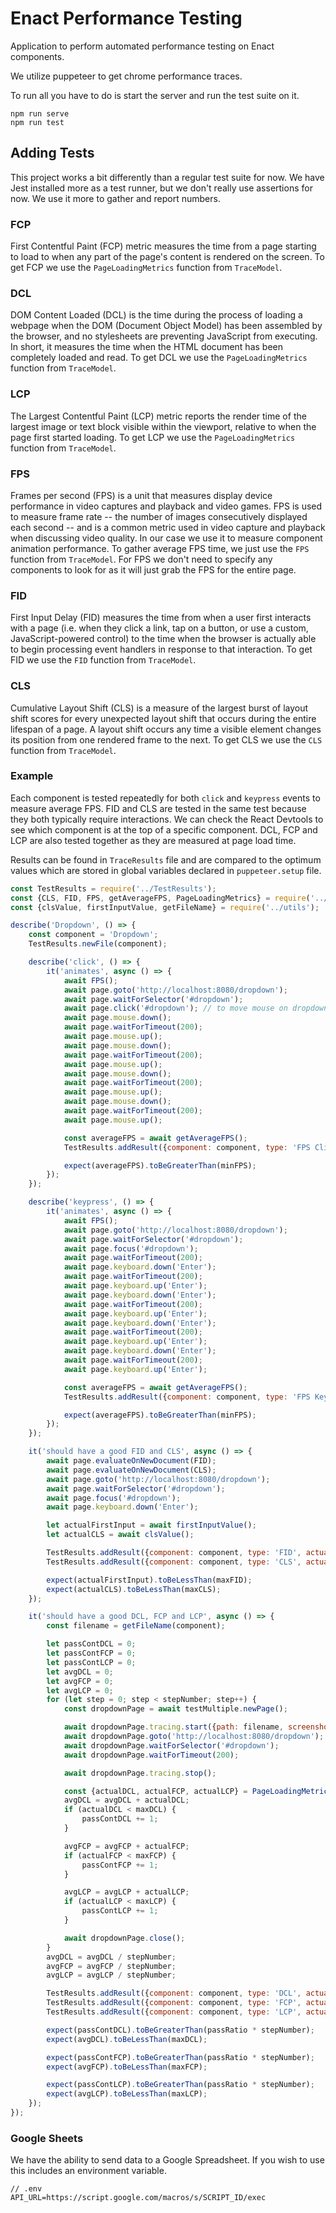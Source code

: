 # Enact Performance Testing

Application to perform automated performance testing on Enact components.

We utilize puppeteer to get chrome performance traces.


To run all you have to do is start the server and run the test suite on it.
```
npm run serve
npm run test
```

## Adding Tests

This project works a bit differently than a regular test suite for now. We have Jest installed more as a test runner, but we don't really use assertions for now. We use it more to gather and report numbers.

### FCP

First Contentful Paint (FCP) metric measures the time from a page starting to load to when any part of the page's content is rendered on the screen.
To get FCP we use the `PageLoadingMetrics` function from `TraceModel`.

### DCL

DOM Content Loaded (DCL) is the time during the process of loading a webpage when the DOM (Document Object Model) has been assembled by the browser, and no stylesheets are preventing JavaScript from executing. In short, it measures the time when the HTML document has been completely loaded and read.
To get DCL we use the `PageLoadingMetrics` function from `TraceModel`.

### LCP

The Largest Contentful Paint (LCP) metric reports the render time of the largest image or text block visible within the viewport, relative to when the page first started loading.
To get LCP we use the `PageLoadingMetrics` function from `TraceModel`.

### FPS

Frames per second (FPS) is a unit that measures display device performance in video captures and playback and video games. FPS is used to measure frame rate -- the number of images consecutively displayed each second -- and is a common metric used in video capture and playback when discussing video quality. In our case we use it to measure component animation performance.
To gather average FPS time, we just use the `FPS` function from `TraceModel`.
For FPS we don't need to specify any components to look for as it will just grab the FPS for the entire page.

### FID

First Input Delay (FID) measures the time from when a user first interacts with a page (i.e. when they click a link, tap on a button, or use a custom, JavaScript-powered control) to the time when the browser is actually able to begin processing event handlers in response to that interaction.
To get FID we use the `FID` function from `TraceModel`.

### CLS

Cumulative Layout Shift (CLS) is a measure of the largest burst of layout shift scores for every unexpected layout shift that occurs during the entire lifespan of a page.
A layout shift occurs any time a visible element changes its position from one rendered frame to the next.
To get CLS we use the `CLS` function from `TraceModel`.

### Example

Each component is tested repeatedly for both `click` and `keypress` events to measure average FPS. 
FID and CLS are tested in the same test because they both typically require interactions. We can check the React Devtools to see which component is at the top of a specific component.
DCL, FCP and LCP are also tested together as they are measured at page load time.

Results can be found in `TraceResults` file and are compared to the optimum values which are stored in global variables declared in `puppeteer.setup` file.

```javascript
const TestResults = require('../TestResults');
const {CLS, FID, FPS, getAverageFPS, PageLoadingMetrics} = require('../TraceModel');
const {clsValue, firstInputValue, getFileName} = require('../utils');

describe('Dropdown', () => {
	const component = 'Dropdown';
	TestResults.newFile(component);

	describe('click', () => {
		it('animates', async () => {
			await FPS();
			await page.goto('http://localhost:8080/dropdown');
			await page.waitForSelector('#dropdown');
			await page.click('#dropdown'); // to move mouse on dropdown
			await page.mouse.down();
			await page.waitForTimeout(200);
			await page.mouse.up();
			await page.mouse.down();
			await page.waitForTimeout(200);
			await page.mouse.up();
			await page.mouse.down();
			await page.waitForTimeout(200);
			await page.mouse.up();
			await page.mouse.down();
			await page.waitForTimeout(200);
			await page.mouse.up();

			const averageFPS = await getAverageFPS();
			TestResults.addResult({component: component, type: 'FPS Click', actualValue: Math.round((averageFPS + Number.EPSILON) * 1000) / 1000});

			expect(averageFPS).toBeGreaterThan(minFPS);
		});
	});

	describe('keypress', () => {
		it('animates', async () => {
			await FPS();
			await page.goto('http://localhost:8080/dropdown');
			await page.waitForSelector('#dropdown');
			await page.focus('#dropdown');
			await page.waitForTimeout(200);
			await page.keyboard.down('Enter');
			await page.waitForTimeout(200);
			await page.keyboard.up('Enter');
			await page.keyboard.down('Enter');
			await page.waitForTimeout(200);
			await page.keyboard.up('Enter');
			await page.keyboard.down('Enter');
			await page.waitForTimeout(200);
			await page.keyboard.up('Enter');
			await page.keyboard.down('Enter');
			await page.waitForTimeout(200);
			await page.keyboard.up('Enter');

			const averageFPS = await getAverageFPS();
			TestResults.addResult({component: component, type: 'FPS Keypress', actualValue: Math.round((averageFPS + Number.EPSILON) * 1000) / 1000});

			expect(averageFPS).toBeGreaterThan(minFPS);
		});
	});

	it('should have a good FID and CLS', async () => {
		await page.evaluateOnNewDocument(FID);
		await page.evaluateOnNewDocument(CLS);
		await page.goto('http://localhost:8080/dropdown');
		await page.waitForSelector('#dropdown');
		await page.focus('#dropdown');
		await page.keyboard.down('Enter');

		let actualFirstInput = await firstInputValue();
		let actualCLS = await clsValue();

		TestResults.addResult({component: component, type: 'FID', actualValue: Math.round((actualFirstInput + Number.EPSILON) * 1000) / 1000});
		TestResults.addResult({component: component, type: 'CLS', actualValue: Math.round((actualCLS + Number.EPSILON) * 1000) / 1000});

		expect(actualFirstInput).toBeLessThan(maxFID);
		expect(actualCLS).toBeLessThan(maxCLS);
	});

	it('should have a good DCL, FCP and LCP', async () => {
		const filename = getFileName(component);

		let passContDCL = 0;
		let passContFCP = 0;
		let passContLCP = 0;
		let avgDCL = 0;
		let avgFCP = 0;
		let avgLCP = 0;
		for (let step = 0; step < stepNumber; step++) {
			const dropdownPage = await testMultiple.newPage();

			await dropdownPage.tracing.start({path: filename, screenshots: false});
			await dropdownPage.goto('http://localhost:8080/dropdown');
			await dropdownPage.waitForSelector('#dropdown');
			await dropdownPage.waitForTimeout(200);

			await dropdownPage.tracing.stop();

			const {actualDCL, actualFCP, actualLCP} = PageLoadingMetrics(filename);
			avgDCL = avgDCL + actualDCL;
			if (actualDCL < maxDCL) {
				passContDCL += 1;
			}

			avgFCP = avgFCP + actualFCP;
			if (actualFCP < maxFCP) {
				passContFCP += 1;
			}

			avgLCP = avgLCP + actualLCP;
			if (actualLCP < maxLCP) {
				passContLCP += 1;
			}

			await dropdownPage.close();
		}
		avgDCL = avgDCL / stepNumber;
		avgFCP = avgFCP / stepNumber;
		avgLCP = avgLCP / stepNumber;

		TestResults.addResult({component: component, type: 'DCL', actualValue: Math.round((avgDCL + Number.EPSILON) * 1000) / 1000});
		TestResults.addResult({component: component, type: 'FCP', actualValue: Math.round((avgFCP + Number.EPSILON) * 1000) / 1000});
		TestResults.addResult({component: component, type: 'LCP', actualValue: Math.round((avgLCP + Number.EPSILON) * 1000) / 1000});

		expect(passContDCL).toBeGreaterThan(passRatio * stepNumber);
		expect(avgDCL).toBeLessThan(maxDCL);

		expect(passContFCP).toBeGreaterThan(passRatio * stepNumber);
		expect(avgFCP).toBeLessThan(maxFCP);

		expect(passContLCP).toBeGreaterThan(passRatio * stepNumber);
		expect(avgLCP).toBeLessThan(maxLCP);
	});
});
```

### Google Sheets

We have the ability to send data to a Google Spreadsheet. If you wish to use this includes an environment variable. 

```
// .env
API_URL=https://script.google.com/macros/s/SCRIPT_ID/exec
```
